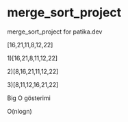 # merge_sort_project
merge_sort_project for patika.dev

[16,21,11,8,12,22]

1)[16,21,8,11,12,22]

2)[8,16,21,11,12,22]

3)[8,11,12,16,21,22]

Big O gösterimi

O(nlogn)
